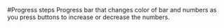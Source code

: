 #Progress steps
Progress bar that changes color of bar and numbers as you press buttons to increase or decrease the numbers.
